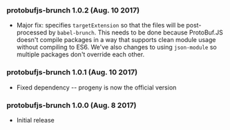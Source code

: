 ### protobufjs-brunch 1.0.2 (Aug. 10 2017)
* Major fix: specifies `targetExtension` so that the files will be post-processed by `babel-brunch`. This needs to be done because ProtoBuf.JS doesn't compile packages in a way that supports clean module usage without compiling to ES6. We've also changes to using `json-module` so multiple packages don't override each other.

### protobufjs-brunch 1.0.1 (Aug. 10 2017)
* Fixed dependency -- progeny is now the official version

### protobufjs-brunch 1.0.0 (Aug. 8 2017)
* Initial release
